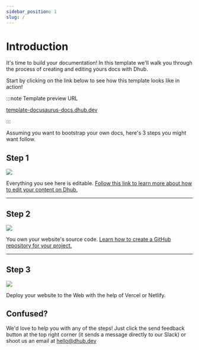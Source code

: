 ```yaml
---
sidebar_position: 1
slug: /
---
```


# Introduction

It's time to build your documentation! In this template we'll walk you through the process of creating and editing yours docs with Dhub.

Start by clicking on the link below to see how this template looks like in action!

:::note Template preview URL

[template-docusaurus-docs.dhub.dev](http://template-docusaurus-docs.dhub.dev)

:::

Assuming you want to bootstrap your own docs, here's 3 steps you might want follow.

## Step 1

[![](/img/step-1.png)](./edit.mdx)

Everything you see here is editable. [Follow this link to learn more about how to edit your content on Dhub.](edit.mdx)

---

## **Step 2**

[![](/img/step-2.png)](./intro.md)

You own your website's source code. [Learn how to create a GitHub repository for your project.](intro.md)

---

## **Step 3**

[![](/img/step-3.png)](./push-to-github.mdx)

Deploy your website to the Web with the help of Vercel or Netlify.

## Confused?

We'd love to help you with any of the steps! Just click the send feedback button at the top right corner (it sends a message directly to our Slack) or shoot us an email at [hello@dhub.dev](mailto:hello@dhub.dev)

&#x20;

